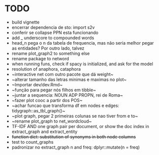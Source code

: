 # TODO

- build vignette
- encerrar dependencia de sto: import s2v
- conferir se collapse PPN esta funcionando
- add _ underscore to compounded words
- head_n pega o n da tabela de frequencia, mas não seria melhor pegar as entidades? Por outro lado, talvez
- rename plot_graph2 to something else
- rename package to netword
- when running funs, check if spacy is initialized, and ask for the model
- resolution of anaphora, cataphora
- ~interactive net com outro pacote que dá weight~
- ~alterar tamanho das letras minimas e maximas no plot~
- ~Importar dev/dev.Rmd~
- ~função para pegar nós filhos em tibble~
- ~juntar a sequencia: NOUN ADP PROPN, rei de Roma~
- ~fazer plot cooc a partir dos POS~
- ~achar funcao que transforma df em nodes e edges: tidygraph::as_tbl_graph()~
- ~plot graph, pegar 2 primeiras colunas se nao tiver from e to~
- ~rename plot_graph to net_wordcloud~
- TF-IDF AND one graph pair per document, or show the doc index in extract_graph and extract_entity
- ~~function dict: substitution of synonyms in both node columns~~
- test to count_graphs
- padronizar no extract_graph n and freq: dplyr::mutate(n = freq)  
